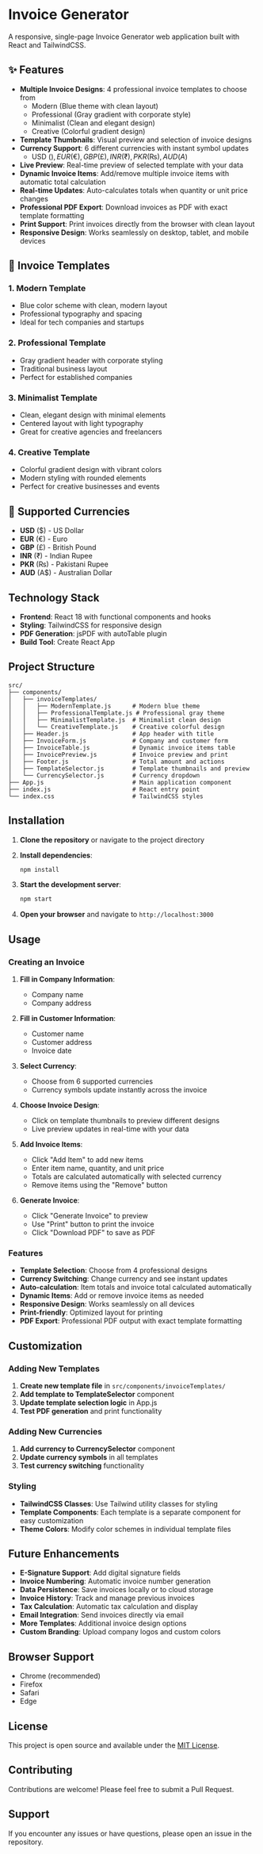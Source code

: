 # Invoice Generator

A responsive, single-page Invoice Generator web application built with React and TailwindCSS.

## ✨ Features

- **Multiple Invoice Designs**: 4 professional invoice templates to choose from
  - Modern (Blue theme with clean layout)
  - Professional (Gray gradient with corporate style)
  - Minimalist (Clean and elegant design)
  - Creative (Colorful gradient design)
- **Template Thumbnails**: Visual preview and selection of invoice designs
- **Currency Support**: 6 different currencies with instant symbol updates
  - USD ($), EUR (€), GBP (£), INR (₹), PKR (₨), AUD (A$)
- **Live Preview**: Real-time preview of selected template with your data
- **Dynamic Invoice Items**: Add/remove multiple invoice items with automatic total calculation
- **Real-time Updates**: Auto-calculates totals when quantity or unit price changes
- **Professional PDF Export**: Download invoices as PDF with exact template formatting
- **Print Support**: Print invoices directly from the browser with clean layout
- **Responsive Design**: Works seamlessly on desktop, tablet, and mobile devices

## 🎨 Invoice Templates

### 1. Modern Template
- Blue color scheme with clean, modern layout
- Professional typography and spacing
- Ideal for tech companies and startups

### 2. Professional Template
- Gray gradient header with corporate styling
- Traditional business layout
- Perfect for established companies

### 3. Minimalist Template
- Clean, elegant design with minimal elements
- Centered layout with light typography
- Great for creative agencies and freelancers

### 4. Creative Template
- Colorful gradient design with vibrant colors
- Modern styling with rounded elements
- Perfect for creative businesses and events

## 💱 Supported Currencies

- **USD** ($) - US Dollar
- **EUR** (€) - Euro
- **GBP** (£) - British Pound
- **INR** (₹) - Indian Rupee
- **PKR** (₨) - Pakistani Rupee
- **AUD** (A$) - Australian Dollar

## Technology Stack

- **Frontend**: React 18 with functional components and hooks
- **Styling**: TailwindCSS for responsive design
- **PDF Generation**: jsPDF with autoTable plugin
- **Build Tool**: Create React App

## Project Structure

```
src/
├── components/
│   ├── invoiceTemplates/
│   │   ├── ModernTemplate.js      # Modern blue theme
│   │   ├── ProfessionalTemplate.js # Professional gray theme
│   │   ├── MinimalistTemplate.js  # Minimalist clean design
│   │   └── CreativeTemplate.js    # Creative colorful design
│   ├── Header.js                  # App header with title
│   ├── InvoiceForm.js             # Company and customer form
│   ├── InvoiceTable.js            # Dynamic invoice items table
│   ├── InvoicePreview.js          # Invoice preview and print
│   ├── Footer.js                  # Total amount and actions
│   ├── TemplateSelector.js        # Template thumbnails and preview
│   └── CurrencySelector.js        # Currency dropdown
├── App.js                         # Main application component
├── index.js                       # React entry point
└── index.css                      # TailwindCSS styles
```

## Installation

1. **Clone the repository** or navigate to the project directory

2. **Install dependencies**:
   ```bash
   npm install
   ```

3. **Start the development server**:
   ```bash
   npm start
   ```

4. **Open your browser** and navigate to `http://localhost:3000`

## Usage

### Creating an Invoice

1. **Fill in Company Information**:
   - Company name
   - Company address

2. **Fill in Customer Information**:
   - Customer name
   - Customer address
   - Invoice date

3. **Select Currency**:
   - Choose from 6 supported currencies
   - Currency symbols update instantly across the invoice

4. **Choose Invoice Design**:
   - Click on template thumbnails to preview different designs
   - Live preview updates in real-time with your data

5. **Add Invoice Items**:
   - Click "Add Item" to add new items
   - Enter item name, quantity, and unit price
   - Totals are calculated automatically with selected currency
   - Remove items using the "Remove" button

6. **Generate Invoice**:
   - Click "Generate Invoice" to preview
   - Use "Print" button to print the invoice
   - Click "Download PDF" to save as PDF

### Features

- **Template Selection**: Choose from 4 professional designs
- **Currency Switching**: Change currency and see instant updates
- **Auto-calculation**: Item totals and invoice total calculated automatically
- **Dynamic Items**: Add or remove invoice items as needed
- **Responsive Design**: Works seamlessly on all devices
- **Print-friendly**: Optimized layout for printing
- **PDF Export**: Professional PDF output with exact template formatting

## Customization

### Adding New Templates

1. **Create new template file** in `src/components/invoiceTemplates/`
2. **Add template to TemplateSelector** component
3. **Update template selection logic** in App.js
4. **Test PDF generation** and print functionality

### Adding New Currencies

1. **Add currency to CurrencySelector** component
2. **Update currency symbols** in all templates
3. **Test currency switching** functionality

### Styling

- **TailwindCSS Classes**: Use Tailwind utility classes for styling
- **Template Components**: Each template is a separate component for easy customization
- **Theme Colors**: Modify color schemes in individual template files

## Future Enhancements

- **E-Signature Support**: Add digital signature fields
- **Invoice Numbering**: Automatic invoice number generation
- **Data Persistence**: Save invoices locally or to cloud storage
- **Invoice History**: Track and manage previous invoices
- **Tax Calculation**: Automatic tax calculation and display
- **Email Integration**: Send invoices directly via email
- **More Templates**: Additional invoice design options
- **Custom Branding**: Upload company logos and custom colors

## Browser Support

- Chrome (recommended)
- Firefox
- Safari
- Edge

## License

This project is open source and available under the [MIT License](LICENSE).

## Contributing

Contributions are welcome! Please feel free to submit a Pull Request.

## Support

If you encounter any issues or have questions, please open an issue in the repository.


